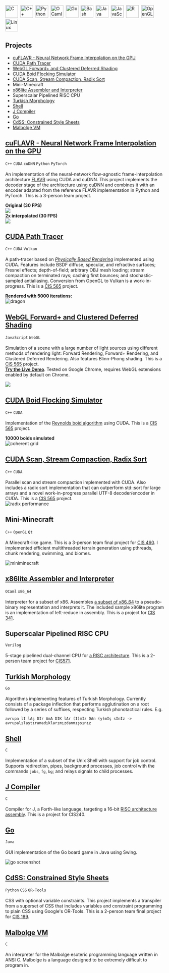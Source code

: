 <!--
### Hi there 👋



**kaan9/kaan9** is a ✨ _special_ ✨ repository because its `README.md` (this file) appears on your GitHub profile.

Here are some ideas to get you started:

- 🔭 I’m currently working on ...
- 🌱 I’m currently learning ...
- 👯 I’m looking to collaborate on ...
- 🤔 I’m looking for help with ...
- 💬 Ask me about ...
- 📫 How to reach me: ...
- ⚡ Fun fact: ...
-->


<div>
  <img src="https://github.com/devicons/devicon/blob/master/icons/c/c-original.svg" title="C" alt="C" width="40" height="40"/>&nbsp;
  <img src="https://github.com/devicons/devicon/blob/master/icons/cplusplus/cplusplus-original.svg" title="C++" alt="C++" width="40" height="40"/>&nbsp;
  <img src="https://github.com/devicons/devicon/blob/master/icons/python/python-original.svg" title="Python" alt="Python" width="40" height="40"/>&nbsp;
  <img src="https://github.com/devicons/devicon/blob/master/icons/ocaml/ocaml-original.svg" title="OCaml" alt="OCaml" width="40" height="40"/>&nbsp;
  <img src="https://github.com/devicons/devicon/blob/master/icons/go/go-original.svg" title="Go" alt="Go" width="40" height="40"/>&nbsp;
  <img src="https://github.com/devicons/devicon/blob/master/icons/bash/bash-original.svg" title="Bash" alt="Bash" width="40" height="40"/>&nbsp;
  <img src="https://github.com/devicons/devicon/blob/master/icons/java/java-original-wordmark.svg" title="Java" alt="Java" width="40" height="40"/>&nbsp;
  <img src="https://github.com/devicons/devicon/blob/master/icons/javascript/javascript-original.svg" title="JavaScript" alt="JavaScript" width="40" height="40"/>&nbsp;
  <img src="https://github.com/devicons/devicon/blob/master/icons/r/r-original.svg" title="R" alt="R" width="40" height="40"/>&nbsp;
  <img src="https://github.com/devicons/devicon/blob/master/icons/opengl/opengl-original.svg" title="OpenGL" alt="OpenGL" width="40" height="40"/>&nbsp;
  <img src="https://github.com/devicons/devicon/blob/master/icons/linux/linux-original.svg" title="Linux" alt="Linux" width="40" height="40"/>&nbsp;
</div>



## Projects

* [cuFLAVR - Neural Network Frame Interpolation on the GPU](https://github.com/adityahota/CIS565-Final-Project-SlowMo)
* [CUDA Path Tracer](https://github.com/kaan9/Project3-CUDA-Path-Tracer)
* [WebGL Forward+ and Clustered Deferred Shading](https://github.com/kaan9/Project5-WebGL-Forward-Plus-and-Clustered-Deferred)
* [CUDA Boid Flocking Simulator](https://github.com/kaan9/Project1-CUDA-Flocking)
* [CUDA Scan, Stream Compaction, Radix Sort](https://github.com/kaan9/Project2-Stream-Compaction)
* Mini-Minecraft
* [x86lite Assembler and Interpreter](https://github.com/kaan9/x86lite-simulator)
* Superscalar Pipelined RISC CPU
* [Turkish Morphology](https://github.com/kaan9/turkish-morphology)
* [Shell](https://github.com/kaan9/sh)
* [J Compiler](https://github.com/kaan9/j-compiler)
* [Go](https://github.com/kaan9/Go)
* [CdSS: Constrained Style Sheets](https://github.com/UYasher/CdSS)
* [Malbolge VM](https://github.com/kaan9/malbolge-vm)




## [cuFLAVR - Neural Network Frame Interpolation on the GPU](https://github.com/adityahota/CIS565-Final-Project-SlowMo)
`C++` `CUDA` `cuDNN` `Python` `PyTorch` <br /> <br />
An implementation of the neural-network flow-agnostic frame-interpolation architecture [FLAVR](https://tarun005.github.io/FLAVR/) using CUDA and cuDNN.
This project implements the decoder stage of the architecture using cuDNN and combines it with an encoder
adapted from the reference FLAVR implementation in Python and PyTorch. This is a 3-person team project. <br />

**Original (30 FPS)**<br />
![](https://github.com/adityahota/CIS565-Final-Project-SlowMo/raw/master/visuals/squirrel.gif) <br />
**2x interpolated (30 FPS)**<br />
![](https://github.com/adityahota/CIS565-Final-Project-SlowMo/raw/master/visuals/squirrel_2x.gif) <br />
<!-- ![](img/pbrNewportCopper.png) <br />
![](img/pbrCircusPlastic.png) <br /> -->

## [CUDA Path Tracer](https://github.com/kaan9/Project3-CUDA-Path-Tracer)
`C++` `CUDA` `Vulkan` <br /> <br />
A path-tracer based on [_Physically Based Rendering_](https://www.pbr-book.org/) implemented using CUDA.
Features include BSDF diffuse, specular, and refractive surfaces; Fresnel effects; depth-of-field; arbitrary OBJ mesh
loading; stream compaction on terminated rays; caching first bounces; and stochastic-sampled antialiasing.
Conversion from OpenGL to Vulkan is a work-in-progress. This is a [CIS 565](https://cis565-fall-2021.github.io/) project. <br />

**Rendered with 5000 iterations:** <br />
![dragon](https://github.com/kaan9/Project3-CUDA-Path-Tracer/raw/main/visuals/cover_dragon.png) <br />



## [WebGL Forward+ and Clustered Deferred Shading](https://github.com/kaan9/Project5-WebGL-Forward-Plus-and-Clustered-Deferred)
`JavaScript` `WebGL` <br /> <br />
Simulation of a scene with a large number of light sources using different methods of rendering light:
Forward Rendering, Forward+ Rendering, and Clustered Deferred Rendering. Also features Blinn-Phong shading. This is a [CIS 565](https://cis565-fall-2021.github.io/) project.<br />
[**Try the Live Demo**](https://www.kaan9.com/Project5-WebGL-Forward-Plus-and-Clustered-Deferred/).
Tested on Google Chrome, requires WebGL extensions enabled by default on Chrome. <br />

![](https://github.com/kaan9/Project5-WebGL-Forward-Plus-and-Clustered-Deferred/raw/main/img/video.gif) <br />


## [CUDA Boid Flocking Simulator](https://github.com/kaan9/Project1-CUDA-Flocking)
`C++` `CUDA` <br /> <br />
Implementation of the [Reynolds boid algorithm](http://www.vergenet.net/~conrad/boids/pseudocode.html) using
CUDA. This is a [CIS 565](https://cis565-fall-2021.github.io/) project. <br />

**10000 boids simulated** <br />
![coherent grid](https://github.com/kaan9/Project1-CUDA-Flocking/raw/master/visuals/coherent_overview.gif) <br />


## [CUDA Scan, Stream Compaction, Radix Sort](https://github.com/kaan9/Project2-Stream-Compaction)
`C++` `CUDA` <br /> <br />
Parallel scan and stream compaction implemented with CUDA. Also includes a radix sort implementation that can outperform std::sort for large arrays and a novel work-in-progress parallel UTF-8 decoder/encoder in CUDA. This is a [CIS 565](https://cis565-fall-2021.github.io/) project. <br />
![radix performance](https://github.com/kaan9/Project2-Stream-Compaction/raw/main/visuals/radix.png)


## Mini-Minecraft
`C++` `OpenGL` `Qt` <br /> <br />
A Minecraft-like game. This is a 3-person team final project for [CIS 460](https://www.cis.upenn.edu/~cis460/current/). I implemented efficient multithreaded terrain generation using pthreads, chunk rendering, swimming, and biomes. <br />

![miniminecraft](img/miniminecraft.png)



## [x86lite Assembler and Interpreter](https://github.com/kaan9/x86lite-simulator)
`OCaml` `x86_64`  <br /> <br />
Interpreter for a subset of x86. Assembles [a subset of x86_64](https://www.cis.upenn.edu/~cis341/current/hw2/doc/x86lite.html) to a pseudo-binary representation 
and interprets it. The included sample x86lite program is an implementation of left-reduce in assembly.
This is a project for [CIS 341](https://www.cis.upenn.edu/~cis341/current/).  <br />

<!--
## LLVMlite Compiler
`OCaml` `LLVM IR` `x86_64`<br /> <br />
Compiiler from a subset of LLVM (as specified in [LLVMlite spec](https://www.cis.upenn.edu/~cis341/current/hw3/llvmlite.html)) to a subset of x86_64 (as specified in
[x86lite spec](https://www.cis.upenn.edu/~cis341/current/hw2/doc/x86lite.html)). This is a project for [CIS 341](https://www.cis.upenn.edu/~cis341/current/).
-->

## Superscalar Pipelined RISC CPU
`Verilog` <br /> <br />
5-stage pipelined dual-channel CPU for [a RISC architecture](https://www.cis.upenn.edu/~cis571/current/lc4_isa_sheet.pdf).
This is a 2-person team project for [CIS571](https://www.cis.upenn.edu/~cis571/current/).
<br />


## [Turkish Morphology](https://github.com/kaan9/turkish-morphology)
`Go` <br /> <br />
Algorithms implementing features of Turkish Morphology. Currently consists of a package inflection that performs agglutination on a root followed by a series of suffixes, respecting Turkish phonotactical rules. E.g.<br /> 

`avrupa lI lAş DIr AmA DIK lAr (I)mIz DAn (y)mIş sInIz -> avrupalılaştıramadıklarımızdanmışsınız`


## [Shell](https://github.com/kaan9/sh)
`C` <br /> <br />
Implementation of a subset of the Unix Shell with support for job control. Supports redirection, pipes, background processes, job control with the commands `jobs`, `fg`, `bg`; and relays signals to child processes.

## [J Compiler](https://github.com/kaan9/j-compiler)
`C` <br /> <br />
Compiler for J, a Forth-like language, targeting a 16-bit [RISC architecture assembly](https://www.cis.upenn.edu/~cis571/current/lc4_isa_sheet.pdf). This is a project for CIS240.

<!--
## [LC4 Interpreter](TODO)
`C` <br /> <br />
TODO: Interpreter for a 16-bit [RISC architecture](https://www.cis.upenn.edu/~cis571/current/lc4_isa_sheet.pdf). CIS 240 Project
-->


## [Go](https://github.com/kaan9/Go)
`Java` <br /> <br />
GUI implementation of the Go board game in Java using Swing. <br />

![go screenshot](https://github.com/kaan9/Go/raw/master/screenshot.png)

## [CdSS: Constrained Style Sheets](https://github.com/UYasher/CdSS)
`Python` `CSS` `OR-Tools` <br /> <br />
CSS with optional variable constraints. This project implements a transpiler from a superset of CSS that includes variables
and constraint programming to plain CSS using Google's OR-Tools. This is a 2-person team final project for [CIS 189](https://www.cis.upenn.edu/~cis189/). <br />


## [Malbolge VM](https://github.com/kaan9/malbolge-vm)
`C` <br /> <br />
An interpreter for the Malbolge esoteric programming language written in ANSI C.
Malbolge is a language designed to be extremely difficult to program in.
<br />

